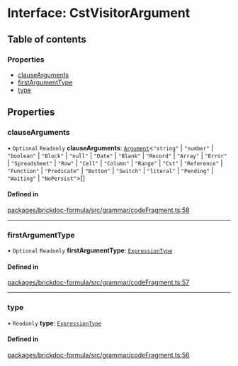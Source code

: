 # Interface: CstVisitorArgument

## Table of contents

### Properties

- [clauseArguments](CstVisitorArgument.md#clausearguments)
- [firstArgumentType](CstVisitorArgument.md#firstargumenttype)
- [type](CstVisitorArgument.md#type)

## Properties

### <a id="clausearguments" name="clausearguments"></a> clauseArguments

• `Optional` `Readonly` **clauseArguments**: [`Argument`](Argument.md)<`"string"` \| `"number"` \| `"boolean"` \| `"Block"` \| `"null"` \| `"Date"` \| `"Blank"` \| `"Record"` \| `"Array"` \| `"Error"` \| `"Spreadsheet"` \| `"Row"` \| `"Cell"` \| `"Column"` \| `"Range"` \| `"Cst"` \| `"Reference"` \| `"Function"` \| `"Predicate"` \| `"Button"` \| `"Switch"` \| `"literal"` \| `"Pending"` \| `"Waiting"` \| `"NoPersist"`\>[]

#### Defined in

[packages/brickdoc-formula/src/grammar/codeFragment.ts:58](https://github.com/brickdoc/brickdoc/blob/main/packages/brickdoc-formula/src/grammar/codeFragment.ts#L58)

---

### <a id="firstargumenttype" name="firstargumenttype"></a> firstArgumentType

• `Optional` `Readonly` **firstArgumentType**: [`ExpressionType`](../README.md#expressiontype)

#### Defined in

[packages/brickdoc-formula/src/grammar/codeFragment.ts:57](https://github.com/brickdoc/brickdoc/blob/main/packages/brickdoc-formula/src/grammar/codeFragment.ts#L57)

---

### <a id="type" name="type"></a> type

• `Readonly` **type**: [`ExpressionType`](../README.md#expressiontype)

#### Defined in

[packages/brickdoc-formula/src/grammar/codeFragment.ts:56](https://github.com/brickdoc/brickdoc/blob/main/packages/brickdoc-formula/src/grammar/codeFragment.ts#L56)
